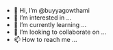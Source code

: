 - 👋 Hi, I’m @buyyagowthami
- 👀 I’m interested in ...
- 🌱 I’m currently learning ...
- 💞️ I’m looking to collaborate on ...
- 📫 How to reach me ...

<!---
buyyagowthami/buyyagowthami is a ✨ special ✨ repository because its `README.md` (this file) appears on your GitHub profile.
You can click the Preview link to take a look at your changes.
--->
